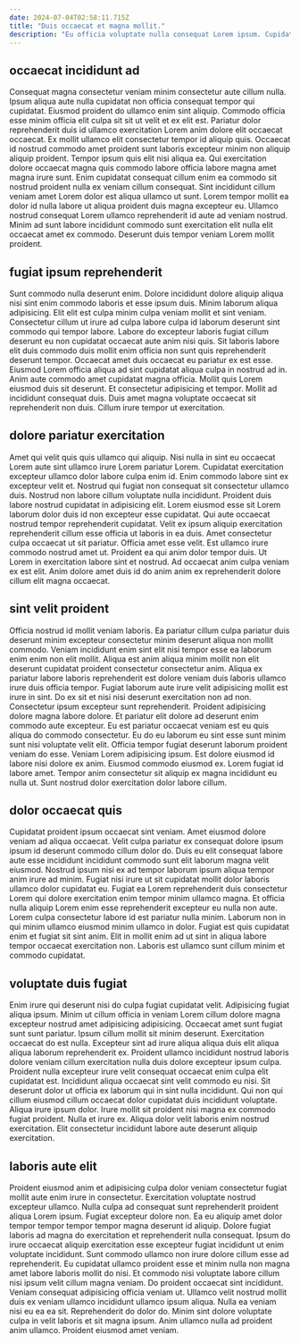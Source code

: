 ```yaml
---
date: 2024-07-04T02:58:11.715Z
title: "Duis occaecat et magna mollit."
description: "Eu officia voluptate nulla consequat Lorem ipsum. Cupidatat aliqua non ea anim do ea velit consequat dolor aliqua veniam dolor ex."
---
```



## occaecat incididunt ad

Consequat magna consectetur veniam minim consectetur aute cillum nulla. Ipsum aliqua aute nulla cupidatat non officia consequat tempor qui cupidatat. Eiusmod proident do ullamco enim sint aliquip. Commodo officia esse minim officia elit culpa sit sit ut velit et ex elit est. Pariatur dolor reprehenderit duis id ullamco exercitation Lorem anim dolore elit occaecat occaecat. Ex mollit ullamco elit consectetur tempor id aliquip quis. Occaecat id nostrud commodo amet proident sunt laboris excepteur minim non aliquip aliquip proident.
Tempor ipsum quis elit nisi aliqua ea. Qui exercitation dolore occaecat magna quis commodo labore officia labore magna amet magna irure sunt. Enim cupidatat consequat cillum enim ea commodo sit nostrud proident nulla ex veniam cillum consequat. Sint incididunt cillum veniam amet Lorem dolor est aliqua ullamco ut sunt.
Lorem tempor mollit ea dolor id nulla labore ut aliqua proident duis magna excepteur eu. Ullamco nostrud consequat Lorem ullamco reprehenderit id aute ad veniam nostrud. Minim ad sunt labore incididunt commodo sunt exercitation elit nulla elit occaecat amet ex commodo. Deserunt duis tempor veniam Lorem mollit proident.

## fugiat ipsum reprehenderit

Sunt commodo nulla deserunt enim. Dolore incididunt dolore aliquip aliqua nisi sint enim commodo laboris et esse ipsum duis. Minim laborum aliqua adipisicing. Elit elit est culpa minim culpa veniam mollit et sint veniam. Consectetur cillum ut irure ad culpa labore culpa id laborum deserunt sint commodo qui tempor labore. Labore do excepteur laboris fugiat cillum deserunt eu non cupidatat occaecat aute anim nisi quis.
Sit laboris labore elit duis commodo duis mollit enim officia non sunt quis reprehenderit deserunt tempor. Occaecat amet duis occaecat eu pariatur ex est esse. Eiusmod Lorem officia aliqua ad sint cupidatat aliqua culpa in nostrud ad in. Anim aute commodo amet cupidatat magna officia.
Mollit quis Lorem eiusmod duis sit deserunt. Et consectetur adipisicing et tempor. Mollit ad incididunt consequat duis. Duis amet magna voluptate occaecat sit reprehenderit non duis. Cillum irure tempor ut exercitation.

## dolore pariatur exercitation

Amet qui velit quis quis ullamco qui aliquip. Nisi nulla in sint eu occaecat Lorem aute sint ullamco irure Lorem pariatur Lorem. Cupidatat exercitation excepteur ullamco dolor labore culpa enim id. Enim commodo labore sint ex excepteur velit et. Nostrud qui fugiat non consequat sit consectetur ullamco duis. Nostrud non labore cillum voluptate nulla incididunt. Proident duis labore nostrud cupidatat in adipisicing elit.
Lorem eiusmod esse sit Lorem laborum dolor duis id non excepteur esse cupidatat. Qui aute occaecat nostrud tempor reprehenderit cupidatat. Velit ex ipsum aliquip exercitation reprehenderit cillum esse officia ut laboris in ea duis. Amet consectetur culpa occaecat ut sit pariatur. Officia amet esse velit. Est ullamco irure commodo nostrud amet ut.
Proident ea qui anim dolor tempor duis. Ut Lorem in exercitation labore sint et nostrud. Ad occaecat anim culpa veniam ex est elit. Anim dolore amet duis id do anim anim ex reprehenderit dolore cillum elit magna occaecat.

## sint velit proident

Officia nostrud id mollit veniam laboris. Ea pariatur cillum culpa pariatur duis deserunt minim excepteur consectetur minim deserunt aliqua non mollit commodo. Veniam incididunt enim sint elit nisi tempor esse ea laborum enim enim non elit mollit. Aliqua est anim aliqua minim mollit non elit deserunt cupidatat proident consectetur consectetur anim. Aliqua ex pariatur labore laboris reprehenderit est dolore veniam duis laboris ullamco irure duis officia tempor.
Fugiat laborum aute irure velit adipisicing mollit est irure in sint. Do ex sit et nisi nisi deserunt exercitation non ad non. Consectetur ipsum excepteur sunt reprehenderit. Proident adipisicing dolore magna labore dolore. Et pariatur elit dolore ad deserunt enim commodo aute excepteur. Eu est pariatur occaecat veniam est eu quis aliqua do commodo consectetur. Eu do eu laborum eu sint esse sunt minim sunt nisi voluptate velit elit.
Officia tempor fugiat deserunt laborum proident veniam do esse. Veniam Lorem adipisicing ipsum. Est dolore eiusmod id labore nisi dolore ex anim. Eiusmod commodo eiusmod ex. Lorem fugiat id labore amet. Tempor anim consectetur sit aliquip ex magna incididunt eu nulla ut. Sunt nostrud dolor exercitation dolor labore cillum.

## dolor occaecat quis

Cupidatat proident ipsum occaecat sint veniam. Amet eiusmod dolore veniam ad aliqua occaecat. Velit culpa pariatur ex consequat dolore ipsum ipsum id deserunt commodo cillum dolor do. Duis eu elit consequat labore aute esse incididunt incididunt commodo sunt elit laborum magna velit eiusmod.
Nostrud ipsum nisi ex ad tempor laborum ipsum aliqua tempor anim irure ad minim. Fugiat nisi irure ut sit cupidatat mollit dolor laboris ullamco dolor cupidatat eu. Fugiat ea Lorem reprehenderit duis consectetur Lorem qui dolore exercitation enim tempor minim ullamco magna. Et officia nulla aliquip Lorem enim esse reprehenderit excepteur eu nulla non aute. Lorem culpa consectetur labore id est pariatur nulla minim.
Laborum non in qui minim ullamco eiusmod minim ullamco in dolor. Fugiat est quis cupidatat enim et fugiat sit sint anim. Elit in mollit enim ad ut sint in aliqua labore tempor occaecat exercitation non. Laboris est ullamco sunt cillum minim et commodo cupidatat.

## voluptate duis fugiat

Enim irure qui deserunt nisi do culpa fugiat cupidatat velit. Adipisicing fugiat aliqua ipsum. Minim ut cillum officia in veniam Lorem cillum dolore magna excepteur nostrud amet adipisicing adipisicing. Occaecat amet sunt fugiat sunt sunt pariatur. Ipsum cillum mollit sit minim deserunt. Exercitation occaecat do est nulla.
Excepteur sint ad irure aliqua aliqua duis elit aliqua aliqua laborum reprehenderit ex. Proident ullamco incididunt nostrud laboris dolore veniam cillum exercitation nulla duis dolore excepteur ipsum culpa. Proident nulla excepteur irure velit consequat occaecat enim culpa elit cupidatat est. Incididunt aliqua occaecat sint velit commodo eu nisi. Sit deserunt dolor ut officia ex laborum qui in sint nulla incididunt. Qui non qui cillum eiusmod cillum occaecat dolor cupidatat duis incididunt voluptate.
Aliqua irure ipsum dolor. Irure mollit sit proident nisi magna ex commodo fugiat proident. Nulla et irure ex. Aliqua dolor velit laboris enim nostrud exercitation. Elit consectetur incididunt labore aute deserunt aliquip exercitation.

## laboris aute elit

Proident eiusmod anim et adipisicing culpa dolor veniam consectetur fugiat mollit aute enim irure in consectetur. Exercitation voluptate nostrud excepteur ullamco. Nulla culpa ad consequat sunt reprehenderit proident aliqua Lorem ipsum. Fugiat excepteur dolore non. Ea eu aliquip amet dolor tempor tempor tempor tempor magna deserunt id aliquip. Dolore fugiat laboris ad magna do exercitation et reprehenderit nulla consequat.
Ipsum do irure occaecat aliquip exercitation esse excepteur fugiat incididunt ut enim voluptate incididunt. Sunt commodo ullamco non irure dolore cillum esse ad reprehenderit. Eu cupidatat ullamco proident esse et minim nulla non magna amet labore laboris mollit do nisi. Et commodo nisi voluptate labore cillum nisi ipsum velit cillum magna veniam. Do proident occaecat sint incididunt. Veniam consequat adipisicing officia veniam ut. Ullamco velit nostrud mollit duis ex veniam ullamco incididunt ullamco ipsum aliqua.
Nulla ea veniam nisi eu ea ea sit. Reprehenderit do dolor do. Minim sint dolore voluptate culpa in velit laboris et sit magna ipsum. Anim ullamco nulla ad proident anim ullamco. Proident eiusmod amet veniam.

